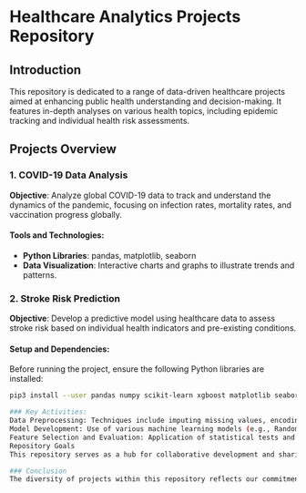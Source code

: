 # Healthcare Analytics Projects Repository

## Introduction
This repository is dedicated to a range of data-driven healthcare projects aimed at enhancing public health understanding and decision-making. It features in-depth analyses on various health topics, including epidemic tracking and individual health risk assessments.

## Projects Overview

### 1. COVID-19 Data Analysis
**Objective**: Analyze global COVID-19 data to track and understand the dynamics of the pandemic, focusing on infection rates, mortality rates, and vaccination progress globally.

#### Tools and Technologies:
- **Python Libraries**: pandas, matplotlib, seaborn
- **Data Visualization**: Interactive charts and graphs to illustrate trends and patterns.

### 2. Stroke Risk Prediction
**Objective**: Develop a predictive model using healthcare data to assess stroke risk based on individual health indicators and pre-existing conditions.

#### Setup and Dependencies:
Before running the project, ensure the following Python libraries are installed:
```bash
pip3 install --user pandas numpy scikit-learn xgboost matplotlib seaborn imbalanced-learn joblib

### Key Activities:
Data Preprocessing: Techniques include imputing missing values, encoding categorical features, and addressing data imbalances.
Model Development: Use of various machine learning models (e.g., Random Forest, SVM) with and without hyperparameter tuning via GridSearchCV.
Feature Selection and Evaluation: Application of statistical tests and recursive feature elimination to pinpoint significant features, assessing model performance through precision, recall, and accuracy metrics.
Repository Goals
This repository serves as a hub for collaborative development and sharing of advanced analytics methodologies applied to urgent healthcare questions. Each project within this repository aims to harness statistical and machine learning techniques to provide actionable insights, improve preventive strategies, and support policy-making in healthcare.

### Conclusion
The diversity of projects within this repository reflects our commitment to leveraging data science for meaningful impacts in healthcare. We focus on robust data analysis, effective visualization, and predictive modeling to tackle some of the most pressing health issues faced today.
